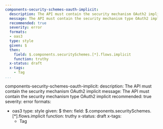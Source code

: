 ```yaml
---
components-security-schemes-oauth-implicit:
  description: The API must contain the security mechanism OAuth2 implicit
  message: The API must contain the security mechanism type OAuth2 implicit
  recommended: true
  severity: error
  formats:
  - oas3
  type: style
  given: $
  then:
    field: $.components.securitySchemes.[*].flows.implicit
    function: truthy
  x-status: draft
  x-tags:
    - Tag    
...
```

components-security-schemes-oauth-implicit:
  description: The API must contain the security mechanism OAuth2 implicit
  message: The API must contain the security mechanism type OAuth2 implicit
  recommended: true
  severity: error
  formats:
  - oas3
  type: style
  given: $
  then:
    field: $.components.securitySchemes.[*].flows.implicit
    function: truthy
  x-status: draft
  x-tags:
    - Tag    